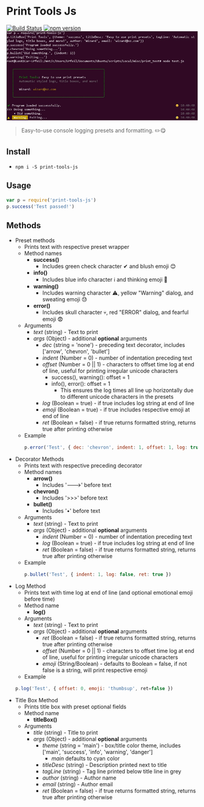 # Print Tools Js
[![Build Status](https://travis-ci.org/edmundpf/print_tools_js.svg?branch=master)](https://travis-ci.org/edmundpf/print_tools_js)
[![npm version](https://badge.fury.io/js/print-tools-js.svg)](https://badge.fury.io/js/print-tools-js)
<img src="demo.jpg?raw=true"></img>
> Easy-to-use console logging presets and formatting. ✏️😋
## Install
* `npm i -S print-tools-js`
## Usage
``` javascript
var p = require('print-tools-js')
p.success('Test passed!')
```
## Methods
* Preset methods
	* Prints text with respective preset wrapper
	* Method names
		* **success()**
			* Includes green check character ✔ and blush emoji 😊
		* **info()**
			* Includes blue info character ℹ and thinking emoji 🤔
		* **warning()**
			* Includes warning character ⚠, yellow "Warning" dialog, and sweating emoji 😓
		* **error()**
			* Includes skull character 💀, red "ERROR" dialog, and fearful emoji 😨
	* Arguments
		* *text* (string) - Text to print
		* *args* (Object) - additional **optional** arguments
			* *dec* (string = 'none') - preceding text decorator, includes ['arrow', 'chevron', 'bullet']
			* *indent* (Number = 0) - number of indentation preceding text
			* *offset* (Number = 0 || 1) - characters to offset time log at end of line, useful for printing irregular unicode characters
				* success(), warning(): offset = 1
				* info(), error(): offset = 1
					* This ensures the log times all line up horizontally due to different unicode characters in the presets
			* *log* (Boolean = true) - if true includes log string at end of line
			* *emoji* (Boolean = true) - if true includes respective emoji at end of line
			* *ret* (Boolean = false) - if true returns formatted string, returns true after printing otherwise
	* Example
		``` javascript
		p.error('Test', { dec: 'chevron', indent: 1, offset: 1, log: true, emoji: true, ret: false })
		```
* Decorator Methods
	* Prints text with respective preceding decorator
	* Method names
		* **arrow()**
			* Includes '--->' before text
		* **chevron()**
			* Includes '>>>' before text
		* **bullet()**
			* Includes '•' before text
	* Arguments
		* *text* (string) - Text to print
		* *args* (Object) - additional **optional** arguments
			* *indent* (Number = 0) - number of indentation preceding text
			* *log* (Boolean = true) - if true includes log string at end of line
			* *ret* (Boolean = false) - if true returns formatted string, returns true after printing otherwise
	* Example
		``` javascript
		p.bullet('Test', { indent: 1, log: false, ret: true })
		```
* Log Method
	* Prints text with time log at end of line (and optional emotional emoji before time)
	* Method name
		* **log()**
	* Arguments
		* *text* (string) - Text to print	
		* *args* (Object) - additional **optional** arguments
			* *ret* (Boolean = false) - if true returns formatted string, returns true after printing otherwise
			* *offset* (Number = 0 || 1) - characters to offset time log at end of line, useful for printing irregular unicode characters
			* *emoji* (String/Boolean) - defaults to Boolean = false, if not false is a string, will print respective emoji
	* Example
	``` javascript
	p.log('Test', { offset: 0, emoji: 'thumbsup', ret=false })
	```
* Title Box Method
	* Prints title box with preset optional fields
	* Method name
		* **titleBox()**
	* Arguments
		* *title* (string) - Title to print
		* *args* (Object) - additional **optional** arguments
			* *theme* (string = 'main') - box/title color theme, includes ['main', 'success', 'info', 'warning', 'danger']
				* *main* defaults to cyan color
			* *titleDesc* (string) - Description printed next to title
			* *tagLine* (string) - Tag line printed below title line in grey
			* *author* (string) - Author name
			* *email* (string) - Author email
			* *ret* (Boolean = false) - if true returns formatted string, returns true after printing otherwise
		